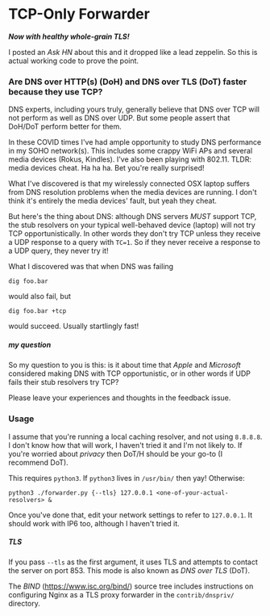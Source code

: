 # TCP-Only Forwarder

___Now with healthy whole-grain TLS!___

I posted an _Ask HN_ about this and it dropped like a lead zeppelin. So this is actual working code to prove the point.

### Are DNS over HTTP(s) (DoH) and DNS over TLS (DoT) faster because they use TCP?

DNS experts, including yours truly, generally believe that DNS over TCP will not perform as well as DNS over UDP.
But some people assert that DoH/DoT perform better for them.

In these COVID times I've had ample opportunity to study DNS performance in my SOHO network(s). This includes some
crappy WiFi APs and several media devices (Rokus, Kindles). I've also been playing with 802.11. TLDR: media devices cheat.
Ha ha ha. Bet you're really surprised!

What I've discovered is that my wirelessly connected OSX laptop suffers from DNS resolution problems when the media devices
are running. I don't think it's entirely the media devices' fault, but yeah they cheat.

But here's the thing about DNS: although DNS servers _MUST_ support TCP, the stub resolvers on your typical well-behaved
device (laptop) will not try TCP opportunistically. In other words they don't try TCP unless they receive a UDP response
to a query with `TC=1`. So if they never receive a response to a UDP query, they never try it!

What I discovered was that when DNS was failing

    dig foo.bar

would also fail, but

    dig foo.bar +tcp

would succeed. Usually startlingly fast!

##### my question

So my question to you is this: is it about time that _Apple_ and _Microsoft_ considered making DNS with TCP opportunistic, or
in other words if UDP fails their stub resolvers try TCP?

Please leave your experiences and thoughts in the feedback issue.

### Usage

I assume that you're running a local caching resolver, and not using `8.8.8.8`. I don't know how that will work, I haven't
tried it and I'm not likely to. If you're worried about _privacy_ then DoT/H should be your go-to (I recommend DoT).

This requires `python3`. If `python3` lives in `/usr/bin/` then yay! Otherwise:

    python3 ./forwarder.py {--tls} 127.0.0.1 <one-of-your-actual-resolvers> &

Once you've done that, edit your network settings to refer to `127.0.0.1`. It should work with IP6 too, although I haven't
tried it.

##### TLS

If you pass `--tls` as the first argument, it uses TLS and attempts to contact the server on port 853. This
mode is also known as _DNS over TLS_ (DoT).

The _BIND_ (https://www.isc.org/bind/) source tree includes instructions on configuring Nginx as a TLS proxy forwarder in the `contrib/dnspriv/` directory.

